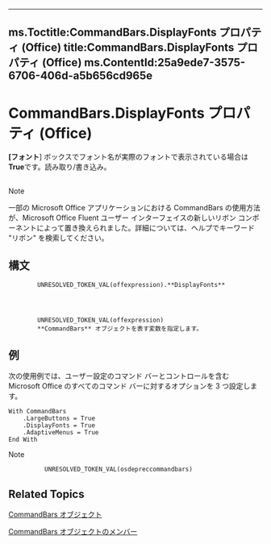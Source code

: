 

---
ms.Toctitle:CommandBars.DisplayFonts プロパティ (Office)
title:CommandBars.DisplayFonts プロパティ (Office)
ms.ContentId:25a9ede7-3575-6706-406d-a5b656cd965e
---
# CommandBars.DisplayFonts プロパティ (Office)




**[フォント**] ボックスでフォント名が実際のフォントで表示されている場合は**True**です。読み取り/書き込み。

## 

>[!NOTE]
>一部の Microsoft Office アプリケーションにおける CommandBars の使用方法が、Microsoft Office Fluent ユーザー インターフェイスの新しいリボン コンポーネントによって置き換えられました。詳細については、ヘルプでキーワード "リボン" を検索してください。





## 構文

            UNRESOLVED_TOKEN_VAL(offexpression).**DisplayFonts**




            UNRESOLVED_TOKEN_VAL(offexpression)
            **CommandBars** オブジェクトを表す変数を指定します。



## 例
次の使用例では、ユーザー設定のコマンド バーとコントロールを含む Microsoft Office のすべてのコマンド バーに対するオプションを 3 つ設定します。

```sourcecode
With CommandBars 
    .LargeButtons = True  
    .DisplayFonts = True  
    .AdaptiveMenus = True  
End With
```




>[!NOTE]
>
              UNRESOLVED_TOKEN_VAL(osdepreccommandbars)
            





## Related Topics

[CommandBars オブジェクト](0e312e21-14ee-5055-d604-b66e61c53b47.md)

[CommandBars オブジェクトのメンバー](c11db22d-b7bb-20a2-a455-e441cb8d5bc0.md)




